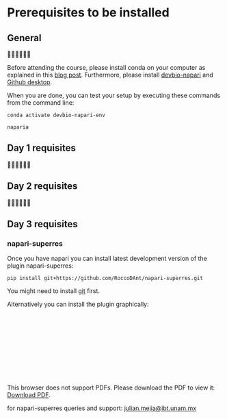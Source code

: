 # Prerequisites to be installed

## General

🚧🚧🚧🚧🚧🚧

Before attending the course, please install conda on your computer as explained in this [blog post](https://biapol.github.io/blog/johannes_mueller/anaconda_getting_started/). Furthermore, please install [devbio-napari](https://github.com/haesleinhuepf/devbio-napari#installation) and [Github desktop](https://desktop.github.com/).

When you are done, you can test your setup by executing these commands from the command line:
```
conda activate devbio-napari-env

naparia
```

## Day 1 requisites
🚧🚧🚧🚧🚧🚧

## Day 2 requisites
🚧🚧🚧🚧🚧🚧

## Day 3 requisites
### napari-superres
Once you have napari you can install latest development version of the plugin napari-superres:

    pip install git+https://github.com/RoccoDAnt/napari-superres.git

You might need to install [git](https://git-scm.com/book/en/v2/Getting-Started-Installing-Git) first.

Alternatively you can install the plugin graphically:

<object data="https://github.com/LIBREhub/napari-LatAm-Workshop-2023/blob/napari-superres/docs/day3/napari-superres/napari-superres_installation_guide.pdf" type="application/pdf" width="1200px" height="700px">
    <embed src="https://github.com/LIBREhub/napari-LatAm-Workshop-2023/blob/napari-superres/docs/day3/napari-superres/napari-superres_installation_guide.pdf">
        <p>This browser does not support PDFs. Please download the PDF to view it: <a href="https://github.com/LIBREhub/napari-LatAm-Workshop-2023/blob/napari-superres/docs/day3/napari-superres/napari-superres_installation_guide.pdf">Download PDF</a>.</p>
    </embed>
</object>

for napari-superres queries and support: julian.mejia@ibt.unam.mx
